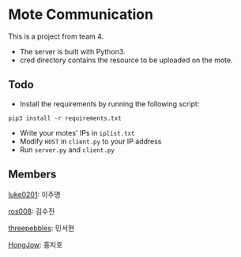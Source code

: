 # Mote Communication

This is a project from team 4.

- The server is built with Python3.
- cred directory contains the resource to be uploaded on the mote.


## Todo

- Install the requirements by running the following script:
```
pip3 install -r requirements.txt
```
- Write your motes' IPs in ```iplist.txt```
- Modify ```HOST``` in ```client.py``` to your IP address
- Run ```server.py``` and ```client.py```


## Members

[luke0201](https://github.com/luke0201): 이주명

[ros008](https://github.com/ros008): 김수진

[threepebbles](https://github.com/threepebbles): 민서현

[HongJow](https://github.com/HongJow): 홍지호
